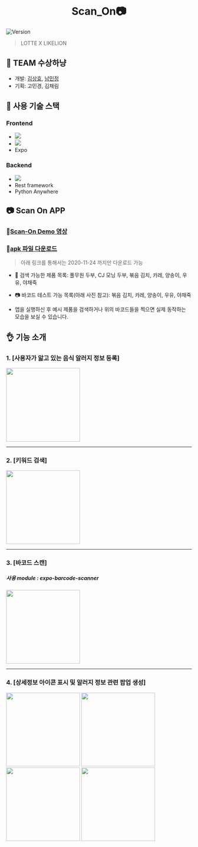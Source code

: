 <h1 align="center"> Scan_On📷 </h1>
<p>
  <img alt="Version" src="https://img.shields.io/badge/version-0.1.0-blue.svg?cacheSeconds=2592000" />
</p>

> LOTTE X LIKELION 

## 🦁 TEAM 수상하냥
- 개발: [김상효](https://github.com/SH0123), [남민정](https://github.com/RunaNam)
- 기획: 고민경, 김채림


## 🐶 사용 기술 스택
### Frontend
- <img src="https://img.shields.io/badge/react_native%20-%2320232a.svg?&style=for-the-badge&logo=react&logoColor=%2361DAFB"/>
- <img src="https://img.shields.io/badge/javascript%20-%23323330.svg?&style=for-the-badge&logo=javascript&logoColor=%23F7DF1E"/>
- Expo
### Backend
- <img src="https://img.shields.io/badge/django%20-%23092E20.svg?&style=for-the-badge&logo=django&logoColor=white"/>
- Rest framework
- Python Anywhere



## 📷 Scan On APP

### 🎥[Scan-On Demo 영상](https://youtu.be/bmheNd4CJQo)

### 📲[apk 파일 다운로드](https://expo.io/artifacts/d9200809-242f-4d70-b4d4-3061fda60f4a)

> 아래 링크를 통해서는 2020-11-24 까지만 다운로드 가능


- 🔎 검색 가능한 제품 목록: 풀무원 두부, CJ 모닝 두부, 볶음 김치, 카레, 양송이, 우유, 야채죽

- 📷 바코드 테스트 가능 목록(아래 사진 참고): 볶음 김치, 카레, 양송이, 우유, 야채죽

- 앱을 실행하신 후 예시 제품을 검색하거나 위의 바코드들을 찍으면 실제 동작하는 모습을 보실 수 있습니다.


## 👌 기능 소개

### 1. [사용자가 앓고 있는 음식 알러지 정보 등록]


<img src= "https://user-images.githubusercontent.com/26588989/97098908-a9ea3900-16c5-11eb-9550-fc59e109da7e.jpg" width=200 >

---
### 2. [키워드 검색]


<img src= "https://user-images.githubusercontent.com/26588989/97098910-af478380-16c5-11eb-9ec4-b86c6f76b9df.jpg" width=200 >

---
### 3. [바코드 스캔]

##### 사용 module : expo-barcode-scanner

<img src= "https://user-images.githubusercontent.com/26588989/97098917-c4241700-16c5-11eb-88fb-d41522b3d78e.jpg" width=200 >


---

### 4. [상세정보 아이콘 표시 및 알러지 정보 관련 팝업 생성]

<div>
<img src= "https://user-images.githubusercontent.com/26588989/97098919-daca6e00-16c5-11eb-8752-caca73298d95.jpg" width=200 >
<img src= "https://user-images.githubusercontent.com/26588989/97098927-f2a1f200-16c5-11eb-81a0-f6756340ef00.jpg" width=200 >
<img src= "https://user-images.githubusercontent.com/26588989/97098922-e6b63000-16c5-11eb-85ce-770d385cd779.jpg" width=200 >
<img src= "https://user-images.githubusercontent.com/26588989/97098924-e9b12080-16c5-11eb-993f-4f2c4cc8a3b9.jpg" width=200 >
</div>








